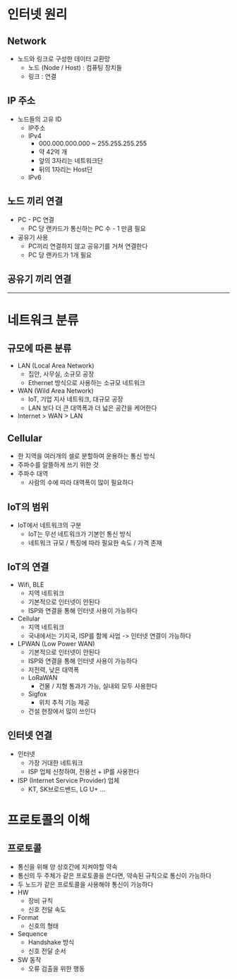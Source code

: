 # 인터넷 원리

## Network

- 노드와 링크로 구성한 데이터 교환망
  - 노드 (Node / Host) : 컴퓨팅 장치들
  - 링크 : 연결

## IP 주소

- 노드들의 고유 ID
  - IP주소
  - IPv4
    - 000.000.000.000 ~ 255.255.255.255
    - 약 42억 개
    - 앞의 3자리는 네트워크단
    - 뒤의 1자리는 Host단
  - IPv6

## 노드 끼리 연결

- PC - PC 연결
  - PC 당 랜카드가 통신하는 PC 수 - 1 만큼 필요
- 공유기 사용
  - PC끼리 연결하지 않고 공유기를 거쳐 연결한다
  - PC 당 랜카드가 1개 필요

## 공유기 끼리 연결








---



# 네트워크 분류

## 규모에 따른 분류

- LAN (Local Area Network)
  - 집안, 사무실, 소규모 공장
  - Ethernet 방식으로 사용하는 소규모 네트워크
- WAN (Wild Area Network)
  - IoT, 기업 지사 네트워크, 대규모 공장
  - LAN 보다 더 큰 대역폭과 더 넓은 공간을 케어한다
- Internet > WAN > LAN

## Cellular

- 한 지역을 여러개의 셀로 분할하여 운용하는 통신 방식
- 주파수를 알뜰하게 쓰기 위한 것
- 주파수 대역
  - 사람의 수에 따라 대역폭이 많이 필요하다

## IoT의 범위

- IoT에서 네트워크의 구분
  - IoT는 무선 네트워크가 기본인 통신 방식
  - 네트워크 규모 / 특징에 따라 필요한 속도 / 가격 존재

## IoT의 연결

- Wifi, BLE
  - 지역 네트워크
  - 기본적으로 인터넷이 안된다
  - ISP와 연결을 통해 인터넷 사용이 가능하다
- Cellular
  - 지역 네트워크
  - 국내에서는 기지국, ISP를 함께 사업 -> 인터넷 연결이 가능하다
- LPWAN (Low Power WAN)
  - 기본적으로 인터넷이 안된다
  - ISP와 연결을 통해 인터넷 사용이 가능하다
  - 저전력, 낮은 대역폭
  - LoRaWAN
    - 건물 / 지형 통과가 가능, 실내외 모두 사용한다
  - Sigfox
    - 위치 추적 기능 제공
  - 건설 현장에서 많이 쓰인다

## 인터넷 연결

- 인터넷
  - 가장 거대한 네트워크
  - ISP 업체 신청하여, 전용선 + IP를 사용한다
- ISP (Internet Service Provider) 업체
  - KT, SK브로드밴드, LG U+ ...

# 프로토콜의 이해

## 프로토콜

- 통신을 위해 양 상호간에 지켜야할 약속
- 통신의 두 주체가 같은 프로토콜을 쓴다면, 약속된 규칙으로 통신이 가능하다
- 두 노드가 같은 프로토콜을 사용해야 통신이 가능하다
- HW
  - 장비 규칙
  - 신호 전달 속도
- Format
  - 신호의 형태
- Sequence
  - Handshake 방식
  - 신호 전달 순서
- SW 동작
  - 오류 검출을 위한 행동

